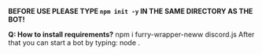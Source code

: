 **BEFORE USE PLEASE TYPE `npm init -y` IN THE SAME DIRECTORY AS THE BOT!**

**Q: How to install requirements?**
npm i furry-wrapper-neww discord.js
After that you can start a bot by typing:
node .
